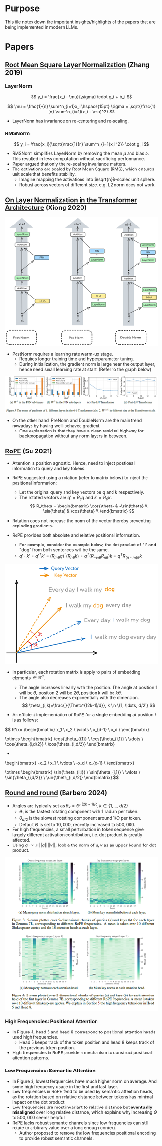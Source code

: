 # Purpose

This file notes down the important insights/highlights of the papers that are being implemented in modern LLMs.

# Papers
## [Root Mean Square Layer Normalization](https://arxiv.org/abs/1910.07467) (Zhang 2019)

### LayerNorm
$$
y_i = \frac{x_i - \mu}{\sigma} \cdot g_i + b_i
$$

$$
\mu = \frac{1}{n} \sum^n_{i=1}x_i \hspace{15pt} 
\sigma = \sqrt{\frac{1}{n} \sum^n_{i=1}(x_i - \mu)^2}
$$

- LayerNorm has invariance on re-centering and re-scaling.

### RMSNorm
$$
y_i = \frac{x_i}{\sqrt{\frac{1}{n} \sum^n_{i=1}x_i^2}} \cdot g_i
$$

- RMSNorm simplifies LayerNorm by removing the mean $\mu$ and bias $b$. This resulted in less computation without sacrificing performance.
- Paper argued that only the re-scaling invariance matters.
- The activations are scaled by Root Mean Square (RMS), which ensures unit scale that benefits stability. 
    - Imagine mapping the activations into $\sqrt{n}$-scaled unit sphere.
    - Robust across vectors of different size, e.g. L2 norm does not work.

## [On Layer Normalization in the Transformer Architecture](https://arxiv.org/abs/2002.04745) (Xiong 2020)

![alt text](images/prenorm.png)

- PostNorm requires a learning rate warm-up stage.
    - Requires longer training time and hyperparameter tuning.
    - During initialization, the gradient norm is large near the output layer, hence need small learning rate at start. (Refer to the graph below)

![alt text](images/gradient.png)

- On the other hand, PreNorm and DoubleNorm are the main trend nowadays by having well-behaved gradient.
    - One explanation is that they have a clean residual highway for backpropagation without any norm layers in between.

## [RoPE](https://arxiv.org/abs/2104.09864) (Su 2021)

- Attention is position agnostic. Hence, need to inject postional information to query and key tokens.
- RoPE suggested using a rotation (refer to matrix below) to inject the positional information:
    - Let the original query and key vectors be $q$ and $k$ respectively.
    - The rotated vectors are $q' = R_{\theta} q$ and $k' = R_{\theta} k$.
$$
R_\theta =
\begin{bmatrix}
\cos{\theta} & -\sin{\theta} \\
\sin{\theta} & \cos{\theta} \\
\end{bmatrix}
$$

- Rotation does not increase the norm of the vector thereby preventing exploding gradients.
- RoPE provides both absolute and relative positional information.
    - For example, consider the example below, the dot product of "I" and "dog" from both sentences will be the same.
    - $q' \cdot k' = q'^Tk' = (R_{m\theta}q)^T(R_{n\theta}k) = q^T(R_{-m\theta}R_{n\theta})k = q^TR_{(n-m)\theta}k$

![alt text](images/rope.png)

- In particular, each rotation matrix is apply to pairs of embedding elements $\in \mathbb{R}^d$.
    - The angle increases linearly with the position. The angle at position 1 will be $\theta$, position 2 will be $2\theta$, position k will be $k\theta$.
    - The angle also decreases exponentially with the dimension.
$$
\theta_{i,k}=\frac{i}{\Theta^{(2k-1)/d}}, k \in \{1, \ldots, d/2\}
$$

- An efficient implementation of RoPE for a single embedding at position $i$ is as follows:

$$
R^ix=
\begin{bmatrix}
x_1 \\
x_2 \\
\vdots \\
x_{d-1} \\
x_d \\
\end{bmatrix}

\otimes
\begin{bmatrix}
\cos{\theta_{i,1}} \\
\cos{\theta_{i,1}} \\
\vdots \\
\cos{\theta_{i,d/2}} \\
\cos{\theta_{i,d/2}}
\end{bmatrix}

+

\begin{bmatrix}
-x_2 \\
x_1 \\
\vdots \\
-x_d \\
x_{d-1} \\
\end{bmatrix}

\otimes
\begin{bmatrix}
\sin{\theta_{i,1}} \\
\sin{\theta_{i,1}} \\
\vdots \\
\sin{\theta_{i,d/2}} \\
\sin{\theta_{i,d/2}}
\end{bmatrix}
$$

## [Round and round](https://arxiv.org/abs/2410.06205) (Barbero 2024)

- Angles are typically set as $\theta_{k}=\Theta^{-(2k-1)/d}, k \in \{1, \ldots, d/2\}$
    - $\theta_1$ is the fastest rotating component with 1 radian per token.
    - $\theta_{d/2}$ is the slowest rotating component around $1/\Theta$ per token.
    - Default $\Theta$ is set to $10,000$, recently increased to $500,000$.
- For high frequencies, a small perturbation in token sequence give largely different activation contribution, i.e. dot product is greatly affected.
- Using $q \cdot v \leq ||q||||v||$, look a the norm of $q, v$ as an upper bound for dot product.

![alt text](images/round.png)

### High Frequencies: Positional Attention
- In Figure 4, head 5 and head 8 correspond to positional attention heads used high frequencies.
    - Head 5 keeps track of the token position and head 8 keeps track of the previous token position.
- High frequencies in RoPE provide a mechanism to construct postional attention patterns.

### Low Frequencies: Semantic Attention
- In Figure 3, lowest ferquencies have much higher norm on average. And some high frequency usage in the first and last layer.
- Low frequencies in RoPE tend to be used by semantic attention heads, as the rotation based on relative distance between tokens has minimal impact on the dot product.
- Low frequencies are most invariant to relative distance but **eventually misaligned** over long relative distance, which explains why increasing $\Theta$ to $500,000$ seems helpful.
- RoPE lacks robust semantic channels since low frequencies can still rotate to arbitrary value over a long enough context.
    - Author proposed to remove the low frequencies positional encoding to provide robust semantic channels.



